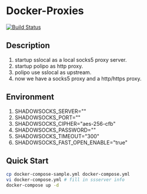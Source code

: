 # Docker-Proxies
[![Build Status](https://travis-ci.org/gitchs/docker-proxies.svg?branch=master)](https://travis-ci.org/gitchs/docker-proxies)

## Description
1. startup sslocal as a local socks5 proxy server.
2. startup polipo as http proxy.
3. polipo use sslocal as upstream.
4. now we have a socks5 proxy and a http/https proxy.


## Environment
1. SHADOWSOCKS_SERVER=""
2. SHADOWSOCKS_PORT=""
3. SHADOWSOCKS_CIPHER="aes-256-cfb"
4. SHADOWSOCKS_PASSWORD=""
5. SHADOWSOCKS_TIMEOUT="300"
6. SHADOWSOCKS_FAST_OPEN_ENABLE="true"

## Quick Start
```bash
cp docker-compose-sample.yml docker-compose.yml
vi docker-compose.yml # fill in ssserver info
docker-compose up -d 
```
